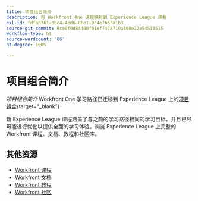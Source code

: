 ```yaml
---
title: 项目组合简介
description: 将 Workfront One 课程映射到 Experience League 课程
exl-id: fdfa0361-dbc4-4ed6-8be1-9c4e7b53a1b3
source-git-commit: 9ce0f9d84400f016f7478719a308e22e54513515
workflow-type: ht
source-wordcount: '86'
ht-degree: 100%

---
```


# 项目组合简介

*项目组合简介* Workfront One 学习路径已迁移到 Experience League 上的[项目组合](https://experienceleague.adobe.com/?recommended=Workfront-U-1-2022.1.portfolios){target="_blank"}

新 Experience League 课程涵盖了与之前的学习路径相同的学习目标，并且已尽可能进行优化以提供全面的学习体验。浏览 Experience League 上完整的 Workfront 课程、文档、教程和社区库。

## 其他资源

* [Workfront 课程](https://experienceleague.adobe.com/?lang=en&amp;Solution=Workfront#courses)
* [Workfront 文档](https://experienceleague.adobe.com/docs/workfront.html)
* [Workfront 教程](https://experienceleague.adobe.com/docs/workfront-learn/tutorials-workfront/home.html)
* [Workfront 社区](https://experienceleaguecommunities.adobe.com/t5/workfront/ct-p/workfront)

